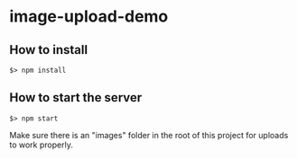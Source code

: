 # image-upload-demo

## How to install

```
$> npm install
```

## How to start the server
```
$> npm start
```

Make sure there is an "images" folder in the root of this project for uploads to work properly.
